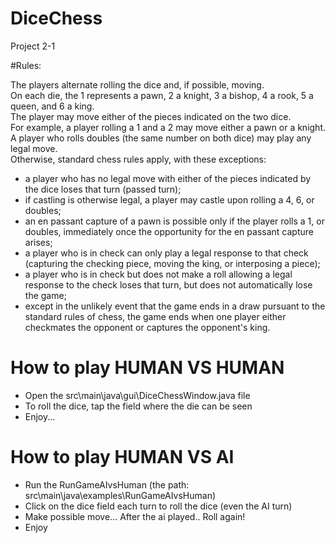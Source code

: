 # DiceChess
Project 2-1 


#Rules:

The players alternate rolling the dice and, if possible, moving.    
On each die, the 1 represents a pawn, 2 a knight, 3 a bishop, 4 a rook, 5 a queen, and 6 a king.  
The player may move either of the pieces indicated on the two dice.   
For example, a player rolling a 1 and a 2 may move either a pawn or a knight.  
A player who rolls doubles (the same number on both dice) may play any legal move.  
Otherwise, standard chess rules apply, with these exceptions:

* a player who has no legal move with either of the pieces indicated by the dice loses that turn (passed turn);
* if castling is otherwise legal, a player may castle upon rolling a 4, 6, or doubles;
* an en passant capture of a pawn is possible only if the player rolls a 1, or doubles, immediately once the opportunity for the en passant capture arises;
* a player who is in check can only play a legal response to that check (capturing the checking piece, moving the king, or interposing a piece);
* a player who is in check but does not make a roll allowing a legal response to the check loses that turn, but does not automatically lose the game;
* except in the unlikely event that the game ends in a draw pursuant to the standard rules of chess, the game ends when one player either checkmates the opponent or captures the opponent's king.


# How to play HUMAN VS HUMAN
- Open the src\main\java\gui\DiceChessWindow.java file
- To roll the dice, tap the field where the die can be seen
- Enjoy...

# How to play HUMAN VS AI
- Run the RunGameAIvsHuman (the path: src\main\java\examples\RunGameAIvsHuman)
- Click on the dice field each turn to roll the dice (even the AI turn)
- Make possible move... After the ai played.. Roll again!
- Enjoy